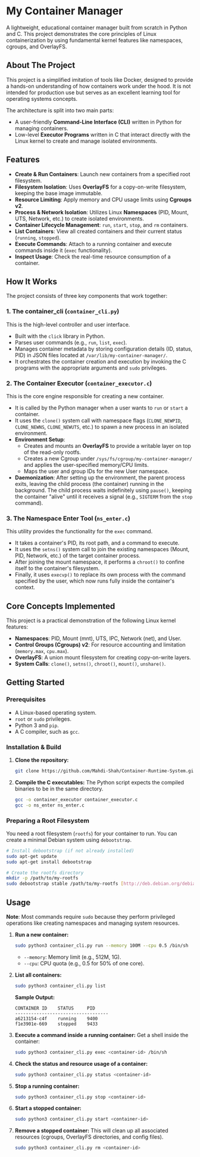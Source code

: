 # My Container Manager

A lightweight, educational container manager built from scratch in Python and C. This project demonstrates the core principles of Linux containerization by using fundamental kernel features like namespaces, cgroups, and OverlayFS.

## About The Project

This project is a simplified imitation of tools like Docker, designed to provide a hands-on understanding of how containers work under the hood. It is not intended for production use but serves as an excellent learning tool for operating systems concepts.

The architecture is split into two main parts:
* A user-friendly **Command-Line Interface (CLI)** written in Python for managing containers.
* Low-level **Executor Programs** written in C that interact directly with the Linux kernel to create and manage isolated environments.

## Features

* **Create & Run Containers**: Launch new containers from a specified root filesystem.
* **Filesystem Isolation**: Uses **OverlayFS** for a copy-on-write filesystem, keeping the base image immutable.
* **Resource Limiting**: Apply memory and CPU usage limits using **Cgroups v2**.
* **Process & Network Isolation**: Utilizes Linux **Namespaces** (PID, Mount, UTS, Network, etc.) to create isolated environments.
* **Container Lifecycle Management**: `run`, `start`, `stop`, and `rm` containers.
* **List Containers**: View all created containers and their current status (`running`, `stopped`).
* **Execute Commands**: Attach to a running container and execute commands inside it (`exec` functionality).
* **Inspect Usage**: Check the real-time resource consumption of a container.

## How It Works

The project consists of three key components that work together:

### 1. The container_cli (`container_cli.py`)
This is the high-level controller and user interface.
* Built with the `click` library in Python.
* Parses user commands (e.g., `run`, `list`, `exec`).
* Manages container metadata by storing configuration details (ID, status, PID) in JSON files located at `/var/lib/my-container-manager/`.
* It orchestrates the container creation and execution by invoking the C programs with the appropriate arguments and `sudo` privileges.

### 2. The Container Executor (`container_executor.c`)
This is the core engine responsible for creating a new container.
* It is called by the Python manager when a user wants to `run` or `start` a container.
* It uses the `clone()` system call with namespace flags (`CLONE_NEWPID`, `CLONE_NEWNS`, `CLONE_NEWUTS`, etc.) to spawn a new process in an isolated environment.
* **Environment Setup**:
    * Creates and mounts an **OverlayFS** to provide a writable layer on top of the read-only rootfs.
    * Creates a new Cgroup under `/sys/fs/cgroup/my-container-manager/` and applies the user-specified memory/CPU limits.
    * Maps the user and group IDs for the new User namespace.
* **Daemonization**: After setting up the environment, the parent process exits, leaving the child process (the container) running in the background. The child process waits indefinitely using `pause()`, keeping the container "alive" until it receives a signal (e.g., `SIGTERM` from the `stop` command).

### 3. The Namespace Enter Tool (`ns_enter.c`)
This utility provides the functionality for the `exec` command.
* It takes a container's PID, its root path, and a command to execute.
* It uses the `setns()` system call to join the existing namespaces (Mount, PID, Network, etc.) of the target container process.
* After joining the mount namespace, it performs a `chroot()` to confine itself to the container's filesystem.
* Finally, it uses `execvp()` to replace its own process with the command specified by the user, which now runs fully inside the container's context.

## Core Concepts Implemented

This project is a practical demonstration of the following Linux kernel features:
* **Namespaces**: PID, Mount (mnt), UTS, IPC, Network (net), and User.
* **Control Groups (Cgroups) v2**: For resource accounting and limitation (`memory.max`, `cpu.max`).
* **OverlayFS**: A union mount filesystem for creating copy-on-write layers.
* **System Calls**: `clone()`, `setns()`, `chroot()`, `mount()`, `unshare()`.

## Getting Started

### Prerequisites

* A Linux-based operating system.
* `root` or `sudo` privileges.
* Python 3 and `pip`.
* A C compiler, such as `gcc`.

### Installation & Build

1.  **Clone the repository:**
    ```sh
    git clone https://github.com/Mahdi-Shah/Container-Runtime-System.git
    ```

2.  **Compile the C executables:**
    The Python script expects the compiled binaries to be in the same directory.
    ```sh
    gcc -o container_executor container_executor.c
    gcc -o ns_enter ns_enter.c
    ```

### Preparing a Root Filesystem

You need a root filesystem (`rootfs`) for your container to run. You can create a minimal Debian system using `debootstrap`.

```sh
# Install debootstrap (if not already installed)
sudo apt-get update
sudo apt-get install debootstrap

# Create the rootfs directory
mkdir -p /path/to/my-rootfs
sudo debootstrap stable /path/to/my-rootfs [http://deb.debian.org/debian/](http://deb.debian.org/debian/)
```

## Usage

**Note**: Most commands require `sudo` because they perform privileged operations like creating namespaces and managing system resources.

1.  **Run a new container:**
    ```sh
    sudo python3 container_cli.py run --memory 100M --cpu 0.5 /bin/sh
    ```
    * `--memory`: Memory limit (e.g., 512M, 1G).
    * `--cpu`: CPU quota (e.g., 0.5 for 50% of one core).

2.  **List all containers:**
    ```sh
    sudo python3 container_cli.py list
    ```

    **Sample Output:**

    ```
    CONTAINER ID    STATUS     PID       
    -----------------------------------
    a6213154-c4f    running    9400      
    f1e3901e-669    stopped    9433      
    ```

3.  **Execute a command inside a running container:**
    Get a shell inside the container:
    ```sh
    sudo python3 container_cli.py exec <container-id> /bin/sh
    ```

4.  **Check the status and resource usage of a container:**
    ```sh
    sudo python3 container_cli.py status <container-id>
    ```

5.  **Stop a running container:**
    ```sh
    sudo python3 container_cli.py stop <container-id>
    ```

6.  **Start a stopped container:**
    ```sh
    sudo python3 container_cli.py start <container-id>
    ```

7.  **Remove a stopped container:**
    This will clean up all associated resources (cgroups, OverlayFS directories, and config files).
    ```sh
    sudo python3 container_cli.py rm <container-id>
    ```
